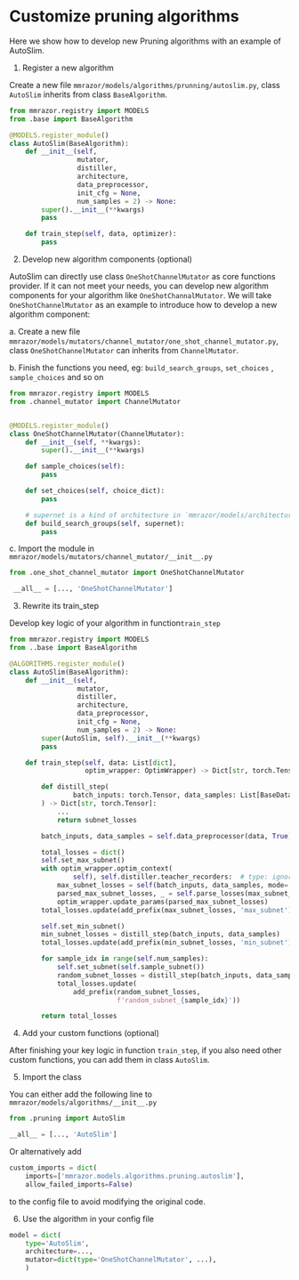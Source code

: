 # Customize pruning algorithms

Here we show how to develop new Pruning algorithms with an example of AutoSlim.

1. Register a new algorithm

Create a new file `mmrazor/models/algorithms/prunning/autoslim.py`, class `AutoSlim` inherits from class `BaseAlgorithm`.

```Python
from mmrazor.registry import MODELS
from .base import BaseAlgorithm

@MODELS.register_module()
class AutoSlim(BaseAlgorithm):
    def __init__(self,
                 mutator,
                 distiller,
                 architecture,
                 data_preprocessor,
                 init_cfg = None,
                 num_samples = 2) -> None:
        super().__init__(**kwargs)
        pass

    def train_step(self, data, optimizer):
        pass
```

2. Develop new algorithm components (optional)

AutoSlim can directly use class `OneShotChannelMutator` as core functions provider. If it can not meet your needs, you can develop new algorithm components for your algorithm like `OneShotChannalMutator`. We will take `OneShotChannelMutator` as an example to introduce how to develop a new algorithm component:

a. Create a new file `mmrazor/models/mutators/channel_mutator/one_shot_channel_mutator.py`, class `OneShotChannelMutator` can inherits from `ChannelMutator`.

b. Finish the functions you need, eg: `build_search_groups`, `set_choices` , `sample_choices` and so on

```Python
from mmrazor.registry import MODELS
from .channel_mutator import ChannelMutator


@MODELS.register_module()
class OneShotChannelMutator(ChannelMutator):
    def __init__(self, **kwargs):
        super().__init__(**kwargs)

    def sample_choices(self):
        pass

    def set_choices(self, choice_dict):
        pass

    # supernet is a kind of architecture in `mmrazor/models/architectures/`
    def build_search_groups(self, supernet):
        pass
```

c. Import the module in `mmrazor/models/mutators/channel_mutator/__init__.py`

```Python
from .one_shot_channel_mutator import OneShotChannelMutator

 __all__ = [..., 'OneShotChannelMutator']
```

3. Rewrite its train_step

Develop key logic of your algorithm in function`train_step`

```Python
from mmrazor.registry import MODELS
from ..base import BaseAlgorithm

@ALGORITHMS.register_module()
class AutoSlim(BaseAlgorithm):
    def __init__(self,
                 mutator,
                 distiller,
                 architecture,
                 data_preprocessor,
                 init_cfg = None,
                 num_samples = 2) -> None:
        super(AutoSlim, self).__init__(**kwargs)
        pass

    def train_step(self, data: List[dict],
                   optim_wrapper: OptimWrapper) -> Dict[str, torch.Tensor]:

        def distill_step(
                batch_inputs: torch.Tensor, data_samples: List[BaseDataElement]
        ) -> Dict[str, torch.Tensor]:
            ...
            return subnet_losses

        batch_inputs, data_samples = self.data_preprocessor(data, True)

        total_losses = dict()
        self.set_max_subnet()
        with optim_wrapper.optim_context(
                self), self.distiller.teacher_recorders:  # type: ignore
            max_subnet_losses = self(batch_inputs, data_samples, mode='loss')
            parsed_max_subnet_losses, _ = self.parse_losses(max_subnet_losses)
            optim_wrapper.update_params(parsed_max_subnet_losses)
        total_losses.update(add_prefix(max_subnet_losses, 'max_subnet'))

        self.set_min_subnet()
        min_subnet_losses = distill_step(batch_inputs, data_samples)
        total_losses.update(add_prefix(min_subnet_losses, 'min_subnet'))

        for sample_idx in range(self.num_samples):
            self.set_subnet(self.sample_subnet())
            random_subnet_losses = distill_step(batch_inputs, data_samples)
            total_losses.update(
                add_prefix(random_subnet_losses,
                           f'random_subnet_{sample_idx}'))

        return total_losses
```

4. Add your custom functions (optional)

After finishing your key logic in function `train_step`, if you also need other custom functions, you can add them in class `AutoSlim`.

5. Import the class

You can either add the following line to `mmrazor/models/algorithms/__init__.py`

```Python
from .pruning import AutoSlim

__all__ = [..., 'AutoSlim']
```

Or alternatively add

```Python
custom_imports = dict(
    imports=['mmrazor.models.algorithms.pruning.autoslim'],
    allow_failed_imports=False)
```

to the config file to avoid modifying the original code.

6. Use the algorithm in your config file

```Python
model = dict(
    type='AutoSlim',
    architecture=...,
    mutator=dict(type='OneShotChannelMutator', ...),
    )
```
